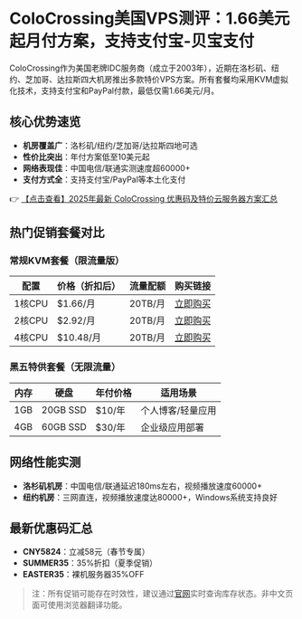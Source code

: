 # ColoCrossing美国VPS测评：1.66美元起月付方案，支持支付宝-贝宝支付

ColoCrossing作为美国老牌IDC服务商（成立于2003年），近期在洛杉矶、纽约、芝加哥、达拉斯四大机房推出多款特价VPS方案。所有套餐均采用KVM虚拟化技术，支持支付宝和PayPal付款，最低仅需1.66美元/月。

## 核心优势速览
- **机房覆盖广**：洛杉矶/纽约/芝加哥/达拉斯四地可选
- **性价比突出**：年付方案低至10美元起
- **网络表现佳**：中国电信/联通实测速度超60000+
- **支付方式全**：支持支付宝/PayPal等本土化支付

👉 [【点击查看】2025年最新 ColoCrossing 优惠码及特价云服务器方案汇总](https://bit.ly/ColoCrossing)

## 热门促销套餐对比

### 常规KVM套餐（限流量版）
| 配置        | 价格（折扣后） | 流量配额   | 购买链接          |
|-------------|----------------|------------|-------------------|
| 1核CPU      | $1.66/月       | 20TB/月    | [立即购买](https://bit.ly/ColoCrossing) |
| 2核CPU      | $2.92/月       | 20TB/月    | [立即购买](https://bit.ly/ColoCrossing) |
| 4核CPU      | $10.48/月      | 20TB/月    | [立即购买](https://bit.ly/ColoCrossing) |

### 黑五特供套餐（无限流量）
| 内存        | 硬盘       | 年付价格   | 适用场景          |
|-------------|------------|------------|-------------------|
| 1GB         | 20GB SSD   | $10/年     | 个人博客/轻量应用 |
| 4GB         | 60GB SSD   | $30/年     | 企业级应用部署    |

## 网络性能实测
- **洛杉矶机房**：中国电信/联通延迟180ms左右，视频播放速度60000+
- **纽约机房**：三网直连，视频播放速度达80000+，Windows系统支持良好

## 最新优惠码汇总
- **CNY5824**：立减58元（春节专属）
- **SUMMER35**：35%折扣（夏季促销）
- **EASTER35**：裸机服务器35%OFF

> 注：所有促销可能存在时效性，建议通过[官网](https://bit.ly/ColoCrossing)实时查询库存状态。非中文页面可使用浏览器翻译功能。